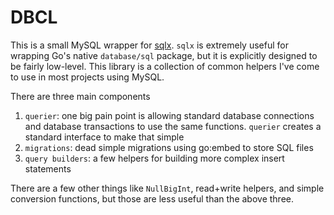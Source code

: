 # DBCL

This is a small MySQL wrapper for [sqlx](https://github.com/jmoiron/sqlx). `sqlx` is extremely
useful for wrapping Go's native `database/sql` package, but it is explicitly designed to
be fairly low-level. This library is a collection of common helpers I've come to use in most
projects using MySQL.

There are three main components

 1. `querier`: one big pain point is allowing standard database connections and
 	database transactions to use the same functions. `querier` creates a standard
 	interface to make that simple
 2. `migrations`: dead simple migrations using go:embed to store SQL files
 3. `query builders`: a few helpers for building more complex insert statements

There are a few other things like `NullBigInt`, read+write helpers, and simple
conversion functions, but those are less useful than the above three.